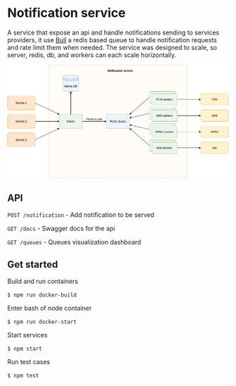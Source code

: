 # Notification service
A service that expose an api and handle notifications sending to services providers, it use [Bull](https://github.com/OptimalBits/bull) a redis based queue to handle notification requests and rate limit them when needed.
The service was designed to scale, so server, redis, db, and workers can each scale horizontally.

![service diagram](diagram.png)

## API
`POST /notification` - Add notification to be served

`GET /docs` - Swagger docs for the api

`GET /queues` - Queues visualization dashboard


## Get started

Build and run containers
```
$ npm run docker-build
```
Enter bash of node container
```
$ npm run docker-start
```
Start services
```
$ npm start
```
Run test cases
```
$ npm test
```
